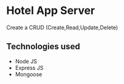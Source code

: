 # Hotel App Server
Create a CRUD (Create,Read,Update,Delete)

## Technologies used
* Node JS
* Express JS
* Mongoose
